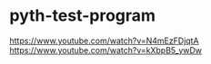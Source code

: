 # pyth-test-program
https://www.youtube.com/watch?v=N4mEzFDjqtA
https://www.youtube.com/watch?v=kXbpB5_ywDw
